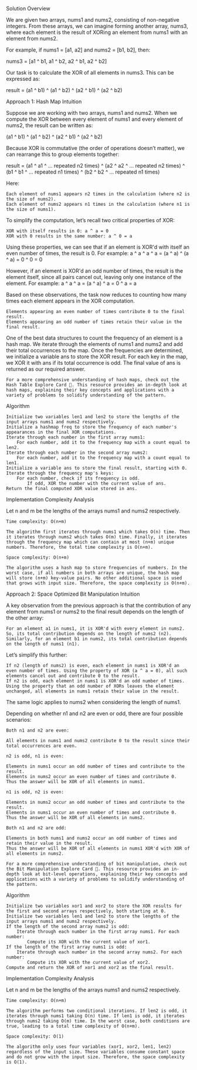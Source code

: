 Solution
Overview

We are given two arrays, nums1 and nums2, consisting of non-negative integers. From these arrays, we can imagine forming another array, nums3, where each element is the result of XORing an element from nums1 with an element from nums2.

For example, if nums1 = [a1, a2] and nums2 = [b1, b2], then:

nums3 = [a1 ^ b1, a1 ^ b2, a2 ^ b1, a2 ^ b2]

Our task is to calculate the XOR of all elements in nums3. This can be expressed as:

result = (a1 ^ b1) ^ (a1 ^ b2) ^ (a2 ^ b1) ^ (a2 ^ b2)

Approach 1: Hash Map
Intuition

Suppose we are working with two arrays, nums1 and nums2. When we compute the XOR between every element of nums1 and every element of nums2, the result can be written as:

(a1 ^ b1) ^ (a1 ^ b2) ^ (a2 ^ b1) ^ (a2 ^ b2)

Because XOR is commutative (the order of operations doesn’t matter), we can rearrange this to group elements together:

result = (a1 ^ a1 ^ ... repeated n2 times) ^ (a2 ^ a2 ^ ... repeated n2 times) ^ 
         (b1 ^ b1 ^ ... repeated n1 times) ^ (b2 ^ b2 ^ ... repeated n1 times)

Here:

    Each element of nums1 appears n2 times in the calculation (where n2 is the size of nums2).
    Each element of nums2 appears n1 times in the calculation (where n1 is the size of nums1).

To simplify the computation, let’s recall two critical properties of XOR:

    XOR with itself results in 0: a ^ a = 0
    XOR with 0 results in the same number: a ^ 0 = a

Using these properties, we can see that if an element is XOR'd with itself an even number of times, the result is 0. For example:
a ^ a ^ a ^ a = (a ^ a) ^ (a ^ a) = 0 ^ 0 = 0

However, if an element is XOR'd an odd number of times, the result is the element itself, since all pairs cancel out, leaving only one instance of the element. For example:
a ^ a ^ a = (a ^ a) ^ a = 0 ^ a = a

Based on these observations, the task now reduces to counting how many times each element appears in the XOR computation.

    Elements appearing an even number of times contribute 0 to the final result.
    Elements appearing an odd number of times retain their value in the final result.

One of the best data structures to count the frequency of an element is a hash map. We iterate through the elements of nums1 and nums2 and add their total occurrences to the map. Once the frequencies are determined, we initialize a variable ans to store the XOR result. For each key in the map, we XOR it with ans if its total occurrence is odd. The final value of ans is returned as our required answer.

    For a more comprehensive understanding of hash maps, check out the Hash Table Explore Card 🔗. This resource provides an in-depth look at hash maps, explaining their key concepts and applications with a variety of problems to solidify understanding of the pattern.

Algorithm

    Initialize two variables len1 and len2 to store the lengths of the input arrays nums1 and nums2 respectively.
    Initialize a hashmap freq to store the frequency of each number's appearances in the final XOR computations.
    Iterate through each number in the first array nums1:
        For each number, add it to the frequency map with a count equal to len2.
    Iterate through each number in the second array nums2:
        For each number, add it to the frequency map with a count equal to len1.
    Initialize a variable ans to store the final result, starting with 0.
    Iterate through the frequency map's keys:
        For each number, check if its frequency is odd.
            If odd, XOR the number with the current value of ans.
    Return the final computed XOR value stored in ans.

Implementation
Complexity Analysis

Let n and m be the lengths of the arrays nums1 and nums2 respectively.

    Time complexity: O(n+m)

    The algorithm first iterates through nums1 which takes O(n) time. Then it iterates through nums2 which takes O(m) time. Finally, it iterates through the frequency map which can contain at most (n+m) unique numbers. Therefore, the total time complexity is O(n+m).

    Space complexity: O(n+m)

    The algorithm uses a hash map to store frequencies of numbers. In the worst case, if all numbers in both arrays are unique, the hash map will store (n+m) key-value pairs. No other additional space is used that grows with input size. Therefore, the space complexity is O(n+m).

Approach 2: Space Optimized Bit Manipulation
Intuition

A key observation from the previous approach is that the contribution of any element from nums1 or nums2 to the final result depends on the length of the other array:

    For an element a1 in nums1, it is XOR'd with every element in nums2. So, its total contribution depends on the length of nums2 (n2).
    Similarly, for an element b1 in nums2, its total contribution depends on the length of nums1 (n1).

Let’s simplify this further:

    If n2 (length of nums2) is even, each element in nums1 is XOR'd an even number of times. Using the property of XOR (a ^ a = 0), all such elements cancel out and contribute 0 to the result.
    If n2 is odd, each element in nums1 is XOR'd an odd number of times. Using the property that an odd number of XORs leaves the element unchanged, all elements in nums1 retain their value in the result.

The same logic applies to nums2 when considering the length of nums1.

Depending on whether n1 and n2 are even or odd, there are four possible scenarios:

    Both n1 and n2 are even:

    All elements in nums1 and nums2 contribute 0 to the result since their total occurrences are even.

    n2 is odd, n1 is even:

    Elements in nums1 occur an odd number of times and contribute to the result.
    Elements in nums2 occur an even number of times and contribute 0.
    Thus the answer will be XOR of all elements in nums1.

    n1 is odd, n2 is even:

    Elements in nums2 occur an odd number of times and contribute to the result.
    Elements in nums1 occur an even number of times and contribute 0.
    Thus the answer will be XOR of all elements in nums2.

    Both n1 and n2 are odd:

    Elements in both nums1 and nums2 occur an odd number of times and retain their value in the result.
    Thus the answer will be XOR of all elements in nums1 XOR'd with XOR of all elements in nums2.

    For a more comprehensive understanding of bit manipulation, check out the Bit Manipulation Explore Card 🔗. This resource provides an in-depth look at bit-level operations, explaining their key concepts and applications with a variety of problems to solidify understanding of the pattern.

Algorithm

    Initialize two variables xor1 and xor2 to store the XOR results for the first and second arrays respectively, both starting at 0.
    Initialize two variables len1 and len2 to store the lengths of the input arrays nums1 and nums2 respectively.
    If the length of the second array nums2 is odd:
        Iterate through each number in the first array nums1. For each number:
            Compute its XOR with the current value of xor1.
    If the length of the first array nums1 is odd:
        Iterate through each number in the second array nums2. For each number:
            Compute its XOR with the current value of xor2.
    Compute and return the XOR of xor1 and xor2 as the final result.

Implementation
Complexity Analysis

Let n and m be the lengths of the arrays nums1 and nums2 respectively.

    Time complexity: O(n+m)

    The algorithm performs two conditional iterations. If len2 is odd, it iterates through nums1 taking O(n) time. If len1 is odd, it iterates through nums2 taking O(m) time. In the worst case, both conditions are true, leading to a total time complexity of O(n+m).

    Space complexity: O(1)

    The algorithm only uses four variables (xor1, xor2, len1, len2) regardless of the input size. These variables consume constant space and do not grow with the input size. Therefore, the space complexity is O(1).
